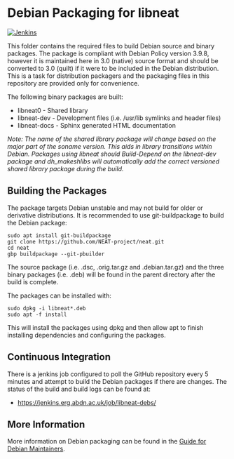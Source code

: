 Debian Packaging for libneat
============================

[![Jenkins](https://img.shields.io/jenkins/s/https/jenkins.erg.abdn.ac.uk/libneat-debs.svg)](https://jenkins.erg.abdn.ac.uk/job/libneat-debs/)

This folder contains the required files to build Debian source and binary
packages. The package is compliant with Debian Policy version 3.9.8, however it
is maintained here in 3.0 (native) source format and should be converted to 3.0
(quilt) if it were to be included in the Debian distribution. This is a task
for distribution packagers and the packaging files in this repository are
provided only for convenience.

The following binary packages are built:

 * libneat0 - Shared library
 * libneat-dev - Development files (i.e. /usr/lib symlinks and header files)
 * libneat-docs - Sphinx generated HTML documentation

*Note: The name of the shared library package will change based on the major
part of the soname version. This aids in library transitions within Debian.
Packages using libneat should Build-Depend on the libneat-dev package and
dh_makeshlibs will automatically add the correct versioned shared library
package during the build.*

Building the Packages
---------------------

The package targets Debian unstable and may not build for older or derivative
distributions. It is recommended to use git-buildpackage to build the Debian
package:

    sudo apt install git-buildpackage
    git clone https://github.com/NEAT-project/neat.git
    cd neat
    gbp buildpackage --git-pbuilder

The source package (i.e. .dsc, .orig.tar.gz and .debian.tar.gz) and the three
binary packages (i.e. .deb) will be found in the parent directory after the
build is complete.

The packages can be installed with:

    sudo dpkg -i libneat*.deb
    sudo apt -f install

This will install the packages using dpkg and then allow apt to finish
installing dependencies and configuring the packages.

Continuous Integration
----------------------

There is a jenkins job configured to poll the GitHub repository every 5 minutes
and attempt to build the Debian packages if there are changes. The status of
the build and build logs can be found at:

 * https://jenkins.erg.abdn.ac.uk/job/libneat-debs/

More Information
----------------

More information on Debian packaging can be found in the [Guide for Debian
Maintainers](https://www.debian.org/doc/manuals/debmake-doc/index.en.html).
